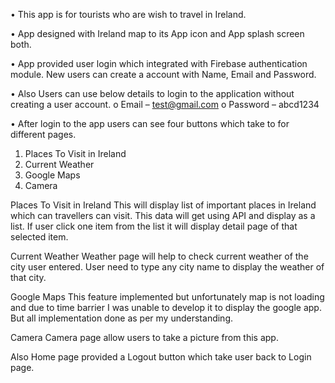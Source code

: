 •	This app is for tourists who are wish to travel in Ireland. 

•	App designed with Ireland map to its App icon and App splash screen both.

•	App provided user login which integrated with Firebase authentication module. New users can create a account with Name, Email and Password. 

•	Also Users can use below details to login to the application without creating a user account.
o	Email – test@gmail.com
o	Password – abcd1234

•	After login to the app users can see four buttons which take to for different pages.
1.	Places To Visit in Ireland
2.	Current Weather
3.	Google Maps
4.	Camera


Places To Visit in Ireland
    This will display list of important places in Ireland which can travellers can visit. This data will get using API and display as a list. If user click one item from the list it will display detail page of that selected item.

Current Weather
    Weather page will help to check current weather of the city user entered. User need to type any city name to display the weather of that city.


Google Maps
    This feature implemented but unfortunately map is not loading and due to time barrier I was unable to develop it to display the google app. But all implementation done as per my understanding.

Camera
    Camera page allow users to take a picture from this app.

Also Home page provided a Logout button which take user back to Login page. 

